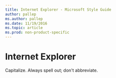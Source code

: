 ```yaml
---
title: Internet Explorer - Microsoft Style Guide
author: pallep
ms.author: pallep
ms.date: 11/19/2016
ms.topic: article
ms.prod: non-product-specific
---
```


# Internet Explorer

Capitalize. Always spell out; don't abbreviate. 
